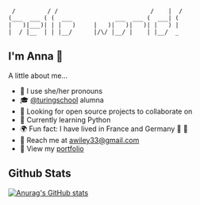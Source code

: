```

 /         / /                          /    |  / 
(___  ___ ( (  ___            ___  ___ (  ___| (  
|   )|___)| | |   )     |   )|   )|   )| |   ) |  
|  / |__  | | |__/      |/\/ |__/ |    | |__/  _  

```
## I'm Anna 🤗
A little about me...

- 👋 I use she/her pronouns
- 🎓 [@turingschool](https://github.com/turingschool) alumna
- 🔎 Looking for open source projects to collaborate on
- 🌱 Currently learning Python
- 🌍 Fun fact: I have lived in France and Germany 🥐 🥨
- 💌 Reach me at awiley33@gmail.com
- 📁 View my [portfolio](https://terminal.turing.edu/alumni/1979-anna-wiley)
## Github Stats
[![Anurag's GitHub stats](https://github-readme-stats.vercel.app/api?username=awiley33&show_icons=true&theme=rose&hide=stars&show=reviews,prs_merged)](https://github.com/anuraghazra/github-readme-stats)

<!--
PUT NOT QUITE READY THINGS IN HERE:

[![Top Langs](https://github-readme-stats.vercel.app/api/top-langs/?username=awiley33&theme=rose)](https://github.com/anuraghazra/github-readme-stats)

**awiley33/awiley33** is a ✨ _special_ ✨ repository because its `README.md` (this file) appears on your GitHub profile.


- 🎓 @turingschool alum
- 📍 Bloomington, IL
- 👯 I’m looking to collaborate on Open-Source
- 🤔 I’m looking for help with ...
- 💬 Ask me about ...
- 📫 Reach me at awiley33@gmail.com
- 😄 Pronouns: ...
- 🌍 Fun fact: I have lived in France and Germany 🥐 🥨
-->
